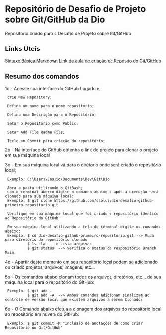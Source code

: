# Repositório de Desafio de Projeto sobre Git/GitHub da Dio
Reposítório criado para o Desafio de Projeto sobre Git/GitHub

## Links Uteis
[Sintaxe Básica Markdown](https://www.markdownguide.org/getting-started/)
[Link da aula de criação de Repósito do Git/GitHub](https://web.dio.me/lab/criando-seu-primeiro-repositorio-no-github-para-compartilhar-seu-progresso/learning/e714fb1c-4990-4c47-99a5-d97703e40b4d)

## Resumo dos comandos

1o - Acesse sua interface do GitHub Logado e;

     crie New Repository;
     
     Defina um nome para o nome repositório;
     
     Defina uma Descrição para o Repositório;
     
     Setar o Reposítório como Public;
     
     Setar Add File Radme File;
     
     Tecle em Commit para criação do reposítório;

2o - Na interface do GitHub obtenha o link do projeto para clonar o projeto em sua máquina local
     
3o - Em sua máquina local vá para o dirétorio onde será criado o repositório local;

     Exemplo: C:\Users\Cassio\Documents\Dev\Git\Dio
     
     Abra a pasta utilizando o GitBash;
     Com o terminal aberto digite o comando abaixo e após a execução será clonado para sua máquina local:
     Exemplo: $ git clone https://github.com/csoluz/dio-desafio-github-primeiro-repositorio.git
     
     Verifique em sua máquina local que foi criado o repositório identico ao Repositório do GitHub
     
     Em sua máquina local utilizando a tela do términal digite os comandos abaixo:
     Exemplo: $ cd dio-desafio-github-primeiro-repositorio.git --> Muda para diretório do repositório clonado
              $ ls -la   --> Lista arquivos
              $ git status  --> Verifica o status do respositório Branch Main
             
4o - Apartir deste momento em seu repositório local podem se adicionado ou criado projetos, arquivos, imagens, etc...

5o - Os comandos abaixo clonam todos os arquivos, diretórios, etc... de sua máquina local para o repositório do GitHub:

     Exemplo: $ git add .   
              $ git add -A  --> Ambos comandos adicionam sinalizam ao controle de versão local que existem arquivos a serem Clonados
              
6o - O Comando abaixo efetua a clonagem dos arquivos do repositório local ao repositório em nuvem do GitHub:

     Exemplo: $ git commit -M "Inclusão de anotações de como criar Repositório no Git/GitHub"
              
              
     
